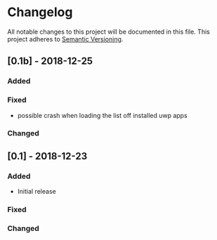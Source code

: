 # Changelog
All notable changes to this project will be documented in this file.
This project adheres to [Semantic Versioning](http://semver.org/).

## [0.1b] - 2018-12-25
### Added

### Fixed
- possible crash when loading the list off installed uwp apps

### Changed

## [0.1] - 2018-12-23
### Added
- Initial release

### Fixed

### Changed